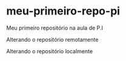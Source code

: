 # meu-primeiro-repo-pi
Meu primeiro repositório na aula de P.I

Alterando o repositório remotamente

Alterando o repositório localmente
